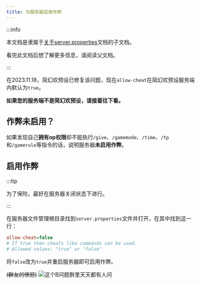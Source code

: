 ```yaml
---
title: 为服务器启用作弊
---
```


:::info

本文档是隶属于[关于server.properties](../10-server-properties.md)文档的子文档。

看完此文档后想了解更多信息，请阅读父文档。

:::

在2023.11.18，简幻欢预设已修复该问题，现在`allow-cheat`在简幻欢预设服务端内默认为`true`。

**如果您的服务端不是简幻欢预设，请接着往下看。**

## 作弊未启用？

如果发现自己**拥有op权限**却不能执行`/give`、`/gamemode`、`/time`、`/tp`和`/gamerule`等指令的话，说明服务器**未启用作弊**。

## 启用作弊

:::tip

为了保险，最好在服务器关闭状态下进行。

:::

在服务器文件管理根目录找到`server.properties`文件并打开，在其中找到这一行：

```ini
allow-cheat=false
# If true then cheats like commands can be used.
# Allowed values: "true" or "false"
```

将`false`改为`true`并重启服务器即可启用作弊。


~~(群友的愤怒)~~
![这个B问题群里天天都有人问](/img/pages/MCBE-CommonQuestions-1.png)

